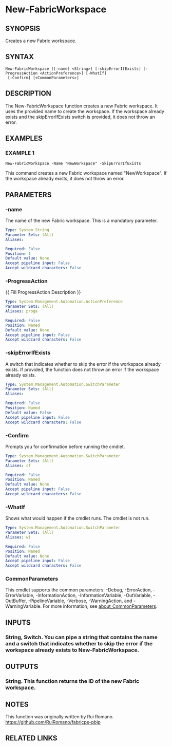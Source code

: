 # New-FabricWorkspace

## SYNOPSIS
Creates a new Fabric workspace.

## SYNTAX

```
New-FabricWorkspace [[-name] <String>] [-skipErrorIfExists] [-ProgressAction <ActionPreference>] [-WhatIf]
 [-Confirm] [<CommonParameters>]
```

## DESCRIPTION
The New-FabricWorkspace function creates a new Fabric workspace.
It uses the provided name to create the workspace.
If the workspace already exists and the skipErrorIfExists switch is provided, it does not throw an error.

## EXAMPLES

### EXAMPLE 1
```
New-FabricWorkspace -Name "NewWorkspace" -SkipErrorIfExists
```

This command creates a new Fabric workspace named "NewWorkspace".
If the workspace already exists, it does not throw an error.

## PARAMETERS

### -name
The name of the new Fabric workspace.
This is a mandatory parameter.

```yaml
Type: System.String
Parameter Sets: (All)
Aliases:

Required: False
Position: 1
Default value: None
Accept pipeline input: False
Accept wildcard characters: False
```

### -ProgressAction
{{ Fill ProgressAction Description }}

```yaml
Type: System.Management.Automation.ActionPreference
Parameter Sets: (All)
Aliases: proga

Required: False
Position: Named
Default value: None
Accept pipeline input: False
Accept wildcard characters: False
```

### -skipErrorIfExists
A switch that indicates whether to skip the error if the workspace already exists.
If provided, the function does not throw an error if the workspace already exists.

```yaml
Type: System.Management.Automation.SwitchParameter
Parameter Sets: (All)
Aliases:

Required: False
Position: Named
Default value: False
Accept pipeline input: False
Accept wildcard characters: False
```

### -Confirm
Prompts you for confirmation before running the cmdlet.

```yaml
Type: System.Management.Automation.SwitchParameter
Parameter Sets: (All)
Aliases: cf

Required: False
Position: Named
Default value: None
Accept pipeline input: False
Accept wildcard characters: False
```

### -WhatIf
Shows what would happen if the cmdlet runs.
The cmdlet is not run.

```yaml
Type: System.Management.Automation.SwitchParameter
Parameter Sets: (All)
Aliases: wi

Required: False
Position: Named
Default value: None
Accept pipeline input: False
Accept wildcard characters: False
```

### CommonParameters
This cmdlet supports the common parameters: -Debug, -ErrorAction, -ErrorVariable, -InformationAction, -InformationVariable, -OutVariable, -OutBuffer, -PipelineVariable, -Verbose, -WarningAction, and -WarningVariable. For more information, see [about_CommonParameters](http://go.microsoft.com/fwlink/?LinkID=113216).

## INPUTS

### String, Switch. You can pipe a string that contains the name and a switch that indicates whether to skip the error if the workspace already exists to New-FabricWorkspace.
## OUTPUTS

### String. This function returns the ID of the new Fabric workspace.
## NOTES
This function was originally written by Rui Romano.
https://github.com/RuiRomano/fabricps-pbip

## RELATED LINKS
